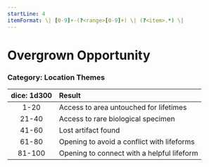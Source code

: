 ```yaml
---
startLine: 4
itemFormat: \| [0-9]+-(?<range>[0-9]+) \| (?<item>.*) \|
---
```

# Overgrown Opportunity
### Category: Location Themes

| dice: 1d300 | Result |
|:----:|:-------|
| 1-20 | Access to area untouched for lifetimes |
| 21-40 | Access to rare biological specimen |
| 41-60 | Lost artifact found |
| 61-80 | Opening to avoid a conflict with lifeforms |
| 81-100 | Opening to connect with a helpful lifeform |